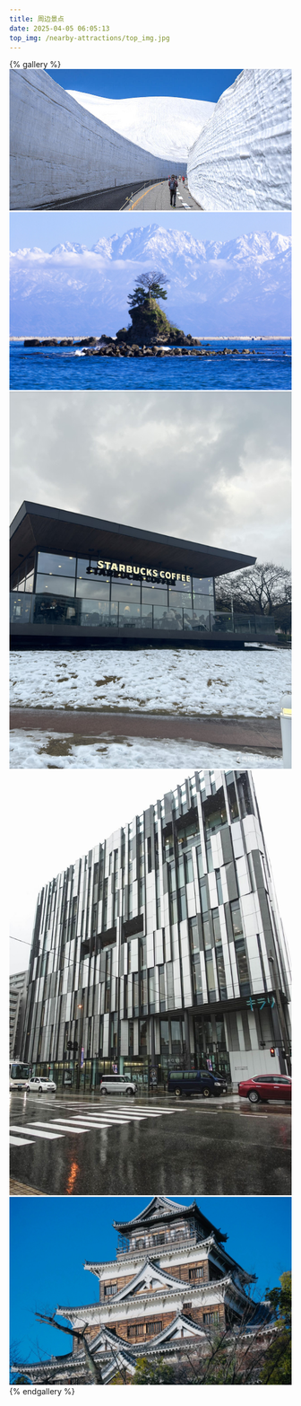 ```yaml
---
title: 周边景点
date: 2025-04-05 06:05:13
top_img: /nearby-attractions/top_img.jpg
---
```

{% gallery %}
![立山大雪谷](/nearby-attractions/1.jpg)
![雨晴海岸](/nearby-attractions/2.jpg)
![富山最美星巴克](/nearby-attractions/3.jpg)
![富山玻璃美术馆](/nearby-attractions/4.jpg)
![富山城天守阁](/nearby-attractions/5.jpg)
{% endgallery %}